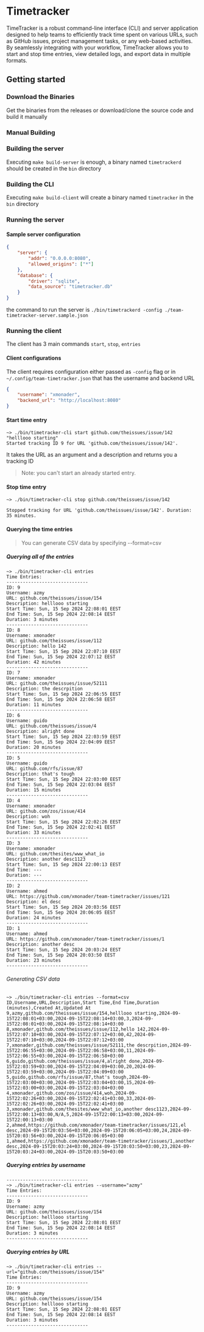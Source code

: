 # Timetracker

TimeTracker is a robust command-line interface (CLI) and server application designed to help teams to efficiently track time spent on various URLs, such as GitHub issues, project management tasks, or any web-based activities. By seamlessly integrating with your workflow, TimeTracker allows you to start and stop time entries, view detailed logs, and export data in multiple formats.

## Getting started

### Download the Binaries

Get the binaries from the releases or download/clone the source code and build it manually

### Manual Building

### Building the server

Executing `make build-server` is enough, a binary named `timetrackerd` should be created in the `bin` directory

### Building the CLI

Executing `make build-client` will create a binary named `timetracker` in the `bin` directory

### Running the server

#### Sample server configuration

```json
{
    "server": {
        "addr": "0.0.0.0:8080",
        "allowed_origins": ["*"]
    },
    "database": {
        "driver": "sqlite",
        "data_source": "timetracker.db"
    }
}
```

the command to run the server is `./bin/timetrackerd -config ./team-timetracker-server.sample.json`

### Running the client

The client has 3 main commands `start`, `stop`, `entries`

#### Client configurations

The client requires configuration either passed as `-config` flag or in `~/.config/team-timetracker.json` that has the username and backend URL

```json
{
    "username": "xmonader",
    "backend_url": "http://localhost:8080"
}
```

#### Start time entry

```
~> ./bin/timetracker-cli start github.com/theissues/issue/142 "helllooo starting" 
Started tracking ID 9 for URL 'github.com/theissues/issue/142'.
```

It takes the URL as an argument and a description and returns you a tracking ID
> Note: you can't start an already started entry.

#### Stop time entry

```
~> ./bin/timetracker-cli stop github.com/theissues/issue/142   

Stopped tracking for URL 'github.com/theissues/issue/142'. Duration: 35 minutes.
```

#### Querying the time entries

> You can generate CSV data by specifying --format=csv

##### Querying all of the entries

```
~> ./bin/timetracker-cli entries                                       
Time Entries:
------------------------------
ID: 9
Username: azmy
URL: github.com/theissues/issue/154
Description: helllooo starting
Start Time: Sun, 15 Sep 2024 22:08:01 EEST
End Time: Sun, 15 Sep 2024 22:08:14 EEST
Duration: 3 minutes
------------------------------
ID: 8
Username: xmonader
URL: github.com/theissues/issue/112
Description: hello 142
Start Time: Sun, 15 Sep 2024 22:07:10 EEST
End Time: Sun, 15 Sep 2024 22:07:12 EEST
Duration: 42 minutes
------------------------------
ID: 7
Username: xmonader
URL: github.com/theissues/issue/52111
Description: the descrpition
Start Time: Sun, 15 Sep 2024 22:06:55 EEST
End Time: Sun, 15 Sep 2024 22:06:58 EEST
Duration: 11 minutes
------------------------------
ID: 6
Username: guido
URL: github.com/theissues/issue/4
Description: alright done
Start Time: Sun, 15 Sep 2024 22:03:59 EEST
End Time: Sun, 15 Sep 2024 22:04:09 EEST
Duration: 20 minutes
------------------------------
ID: 5
Username: guido
URL: github.com/rfs/issue/87
Description: that's tough
Start Time: Sun, 15 Sep 2024 22:03:00 EEST
End Time: Sun, 15 Sep 2024 22:03:04 EEST
Duration: 15 minutes
------------------------------
ID: 4
Username: xmonader
URL: github.com/zos/issue/414
Description: woh
Start Time: Sun, 15 Sep 2024 22:02:26 EEST
End Time: Sun, 15 Sep 2024 22:02:41 EEST
Duration: 33 minutes
------------------------------
ID: 3
Username: xmonader
URL: github.com/thesites/www_what_io
Description: another desc1123
Start Time: Sun, 15 Sep 2024 22:00:13 EEST
End Time: ---
Duration: ---
------------------------------
ID: 2
Username: ahmed
URL: https://github.com/xmonader/team-timetracker/issues/121
Description: el desc
Start Time: Sun, 15 Sep 2024 20:03:56 EEST
End Time: Sun, 15 Sep 2024 20:06:05 EEST
Duration: 24 minutes
------------------------------
ID: 1
Username: ahmed
URL: https://github.com/xmonader/team-timetracker/issues/1
Description: another desc
Start Time: Sun, 15 Sep 2024 20:03:24 EEST
End Time: Sun, 15 Sep 2024 20:03:50 EEST
Duration: 23 minutes
------------------------------
```

###### Generating CSV data

```
~> ./bin/timetracker-cli entries --format=csv
ID,Username,URL,Description,Start Time,End Time,Duration (minutes),Created At,Updated At
9,azmy,github.com/theissues/issue/154,helllooo starting,2024-09-15T22:08:01+03:00,2024-09-15T22:08:14+03:00,3,2024-09-15T22:08:01+03:00,2024-09-15T22:08:14+03:00
8,xmonader,github.com/theissues/issue/112,hello 142,2024-09-15T22:07:10+03:00,2024-09-15T22:07:12+03:00,42,2024-09-15T22:07:10+03:00,2024-09-15T22:07:12+03:00
7,xmonader,github.com/theissues/issue/52111,the descrpition,2024-09-15T22:06:55+03:00,2024-09-15T22:06:58+03:00,11,2024-09-15T22:06:55+03:00,2024-09-15T22:06:58+03:00
6,guido,github.com/theissues/issue/4,alright done,2024-09-15T22:03:59+03:00,2024-09-15T22:04:09+03:00,20,2024-09-15T22:03:59+03:00,2024-09-15T22:04:09+03:00
5,guido,github.com/rfs/issue/87,that's tough,2024-09-15T22:03:00+03:00,2024-09-15T22:03:04+03:00,15,2024-09-15T22:03:00+03:00,2024-09-15T22:03:04+03:00
4,xmonader,github.com/zos/issue/414,woh,2024-09-15T22:02:26+03:00,2024-09-15T22:02:41+03:00,33,2024-09-15T22:02:26+03:00,2024-09-15T22:02:41+03:00
3,xmonader,github.com/thesites/www_what_io,another desc1123,2024-09-15T22:00:13+03:00,N/A,5,2024-09-15T22:00:13+03:00,2024-09-15T22:00:13+03:00
2,ahmed,https://github.com/xmonader/team-timetracker/issues/121,el desc,2024-09-15T20:03:56+03:00,2024-09-15T20:06:05+03:00,24,2024-09-15T20:03:56+03:00,2024-09-15T20:06:05+03:00
1,ahmed,https://github.com/xmonader/team-timetracker/issues/1,another desc,2024-09-15T20:03:24+03:00,2024-09-15T20:03:50+03:00,23,2024-09-15T20:03:24+03:00,2024-09-15T20:03:50+03:00

```

##### Querying entries by username

```
------------------------------
~> ./bin/timetracker-cli entries --username="azmy"    
Time Entries:
------------------------------
ID: 9
Username: azmy
URL: github.com/theissues/issue/154
Description: helllooo starting
Start Time: Sun, 15 Sep 2024 22:08:01 EEST
End Time: Sun, 15 Sep 2024 22:08:14 EEST
Duration: 3 minutes
------------------------------
```

##### Querying entries by URL

```
~> ./bin/timetracker-cli entries --url="github.com/theissues/issue/154"
Time Entries:
------------------------------
ID: 9
Username: azmy
URL: github.com/theissues/issue/154
Description: helllooo starting
Start Time: Sun, 15 Sep 2024 22:08:01 EEST
End Time: Sun, 15 Sep 2024 22:08:14 EEST
Duration: 3 minutes
------------------------------
```
